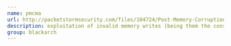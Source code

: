```yaml
---
name: pmcma
url: http://packetstormsecurity.com/files/104724/Post-Memory-Corruption-Memory-Analyzer-1.00.html
description: exploitation of invalid memory writes (being them the consequences of an overflow in a writable section, of a missing format string, integer overflow, variable misuse, or any other type of memory corruption). URL : http://packetstormsecurity.com/files/104724/Post-Memory-Corruption-Memory-Analyzer-1.00.html Groups : blackarch blackarch-exploitation blackarch-automation blackarch-fuzzer
group: blackarch
---
```

